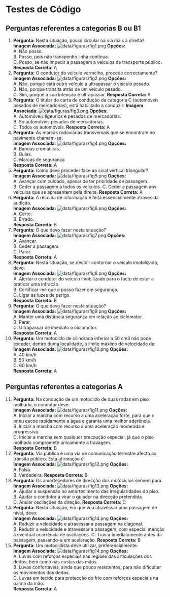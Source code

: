 # Testes de Código
## Perguntas referentes a categorias B ou B1
1. **Pergunta:** Nesta situação, posso circular na via mais à direita?  
**Imagem Associada:** ![data/figuras/fig1.png](figuras/fig1.png) 
**Opções:**  
A. Não posso.  
B. Posso, pois não transponho linha contínua.   
C. Posso, se não impedir a passagem a veículos de transporte público.   
**Resposta Correta:** A
2. **Pergunta:** O condutor do veículo vermelho, procede correctamente? 
**Imagem Associada:** ![data/figuras/fig2.png](figuras/fig2.png) 
**Opções:**  
A. Não, porque está outro veículo a ultrapassar o veículo pesado.   
B. Não, porque transita atrás de um veículo pesado.    
C. Sim, porque a sua intenção é ultrapassar.
**Resposta Correta:** A
3. **Pergunta:** O titular de carta de condução da categoria C (automóveis pesados de mercadorias), está habilitado a conduzir:
**Imagem Associada:** ![data/figuras/fig3.png](figuras/fig3.png) 
**Opções:**  
A. Automóveis ligeurios e pesados de mercadorias.  
B. Só automóveis pesados de mercadorias.     
C. Todos os automóveis.
**Resposta Correta:** A 
4. **Pergunta:** As marcas rodoviárias transversais que se encontram no pavimento chamam-se:  
**Imagem Associada:** ![data/figuras/fig4.png](figuras/fig4.png) 
**Opções:**  
A. Bandas cromáticas.  
B. Guias.  
C. Marcas de segurança  
**Resposta Correta:** A
5. **Pergunta:** Como devo proceder face ao sinal vertical triangular?
**Imagem Associada:** ![data/figuras/fig5.png](figuras/fig5.png) 
**Opções:**  
A. Avançar com cuidado, apesar de ter prioridade de passagem.  
B. Ceder a passagem a todos os veículos. 
C. Ceder a passagem aos veículos que se apresentem pela direita.
**Resposta Correta:** A
6. **Pergunta:** A recolha de informação é feita essencialmente através da audição.   
**Imagem Associada:** ![data/figuras/fig6.png](figuras/fig6.png) 
**Opções:**  
A. Certo.   
B. Errado.  
**Resposta Correta:** B
7. **Pergunta:** O que devo fazer nesta situação?   
**Imagem Associada:** ![data/figuras/fig7.png](figuras/fig7.png) 
**Opções:**  
A. Avançar.     
B. Ceder a passagem.   
C. Parar.    
**Resposta Correta:** A 
8. **Pergunta:** Nesta situação, se decidir contornar o veículo imobilizado, devo:     
**Imagem Associada:** ![data/figuras/fig8.png](figuras/fig8.png) 
**Opções:**  
A. Alertar o condutor do veículo imobilizado para o facto de estar a praticar uma infração.     
B. Certificar-me que o posso fazer em segurança.   
C. Ligar as luzes de perigo.    
**Resposta Correta:** B
9. **Pergunta:** O que devo fazer nesta situação?     
**Imagem Associada:** ![data/figuras/fig9.png](figuras/fig9.png) 
**Opções:**  
A. Manter uma distância segurança em relação ao ciclomotor.      
B. Parar.   
C. Ultrapassar de imediato o ciclomotor.    
**Resposta Correta:** A
10. **Pergunta:** Um motociclo de cilindrada inferior a 50 cm3 não pode exceder, dentro duma localidade, o limite máximo de velocidade de:      
**Imagem Associada:** ![data/figuras/fig10.png](figuras/fig10.png) 
**Opções:**  
A. 40 km/h     
B. 50 km/h   
C. 60 km/h    
**Resposta Correta:** A
## Perguntas referentes a categorias A
11. **Pergunta:** Na condução de um motociclo de duas rodas em piso molhado, o condutor deve:      
**Imagem Associada:** ![data/figuras/fig11.png](figuras/fig11.png) 
**Opções:**  
A. Iniciar a marcha com recurso a uma aceleração forte, para que o pneu escoe rapidamente a água e garanta uma melhor aderência.     
B. Iniciar a marcha com recurso a uma aceleração moderada e progressiva.    
C. Iniciar a marcha sem qualquer precaução especial, já que o piso molhado compromete unicamente a travagem.   
**Resposta Correta:** B
12. **Pergunta:** Via pública é uma via de comunicação terrestre afecta ao trânsito público. Esta afirmação é:        
**Imagem Associada:** ![data/figuras/fig12.png](figuras/fig12.png) 
**Opções:**  
A. Falsa.     
B. Verdadeira.
**Resposta Correta:** B
13. **Pergunta:** Os amortecedores de direcção dos motociclos servem para:    
**Imagem Associada:** ![data/figuras/fig13.png](figuras/fig13.png) 
**Opções:**  
A. Ajudar a suspensão no amortecimento das irregularidades do piso.       
B. Ajudar o condutor a virar o guiador na direcção pretendida.  
C. Anular oscilações da direção. 
**Resposta Correta:** C
14. **Pergunta:** Nesta situação, em que vou atravessar uma passagem de nível, devo:      
**Imagem Associada:** ![data/figuras/fig14.png](figuras/fig14.png) 
**Opções:**  
A. Reduzir a velocidade e atravessar a passagem na diagonal.     
B. Reduzir a velocidade e atravessar a passagem, com especial atenção à eventual ocorrência de oscilações. 
C. Travar imediatamente antes da passagem, passando-a em aceleração.
**Resposta Correta:** B
15. **Pergunta:** Um motociclista deve utilizar, preferencialmente:      
**Imagem Associada:** ![data/figuras/fig14.png](figuras/fig14.png) 
**Opções:**  
A. Luvas com reforços especiais nas regiões das articulações dos dedos, bem como nas costas das mãos.      
B. Luvas confortáveis, ainda que pouco resistentes, para não dificultar os movimentos dos dedos.   
C. Luvas em tecido para protecção do frio com reforços especiais na palma da mão.  
**Resposta Correta:** A